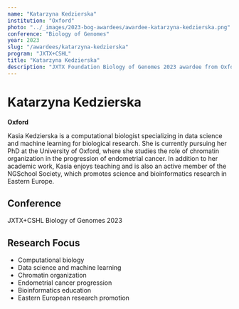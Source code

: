 ```yaml
---
name: "Katarzyna Kedzierska"
institution: "Oxford"
photo: "../_images/2023-bog-awardees/awardee-katarzyna-kedzierska.png"
conference: "Biology of Genomes"
year: 2023
slug: "/awardees/katarzyna-kedzierska"
program: "JXTX+CSHL"
title: "Katarzyna Kedzierska"
description: "JXTX Foundation Biology of Genomes 2023 awardee from Oxford"
---
```


# Katarzyna Kedzierska

**Oxford**

Kasia Kedzierska is a computational biologist specializing in data science and machine learning for biological research. She is currently pursuing her PhD at the University of Oxford, where she studies the role of chromatin organization in the progression of endometrial cancer. In addition to her academic work, Kasia enjoys teaching and is also an active member of the NGSchool Society, which promotes science and bioinformatics research in Eastern Europe.

## Conference
JXTX+CSHL Biology of Genomes 2023

## Research Focus
- Computational biology
- Data science and machine learning
- Chromatin organization
- Endometrial cancer progression
- Bioinformatics education
- Eastern European research promotion